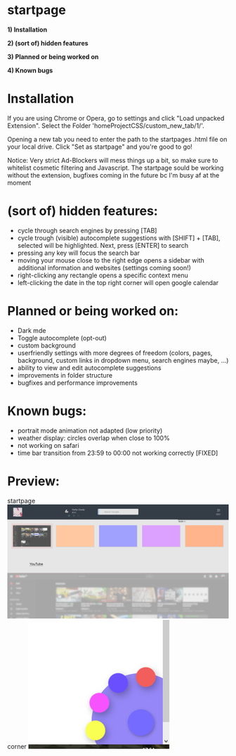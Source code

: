 # startpage

**1) Installation**

**2) (sort of) hidden features**

**3) Planned or being worked on**

**4) Known bugs**

# Installation

If you are using Chrome or Opera, go to settings and click "Load unpacked Extension". Select the Folder 'homeProjectCSS/custom_new_tab/1/'.

Opening a new tab you need to enter the path to the startpages .html file on your local drive. Click "Set as startpage" and you're good to go!

Notice: Very strict Ad-Blockers will mess things up a bit, so make sure to whitelist cosmetic filtering and Javascript. 
The startpage sould be working without the extension, bugfixes coming in the future bc I'm busy af at the moment

# (sort of) hidden features:
  - cycle through search engines by pressing [TAB]
  - cycle trough (visible) autocomplete suggestions with [SHIFT] + [TAB], selected will be highlighted. Next, press [ENTER] to search
  - pressing any key will focus the search bar
  - moving your mouse close to the right edge opens a sidebar with additional information and websites (settings coming soon!)
  - right-clicking any rectangle opens a specific context menu
  - left-clicking the date in the top right corner will open google calendar

# Planned or being worked on:
- Dark mde
- Toggle autocomplete (opt-out)
- custom background
- userfriendly settings with more degrees of freedom (colors, pages, background, custom links in dropdown menu, search engines maybe, ...)
- ability to view and edit autocomplete suggestions
- improvements in folder structure
- bugfixes and performance improvements

# Known bugs:
- portrait mode animation not adapted (low priority)
- weather display: circles overlap when close to 100%
- not working on safari
- time bar transition from 23:59 to 00:00 not working correctly [FIXED]

# Preview:
startpage
![alt text](https://github.com/Usernameeeeeeeee/startpage/blob/master/home2.png)
corner
![alt text](https://github.com/Usernameeeeeeeee/startpage/blob/master/preview_corner.png)
